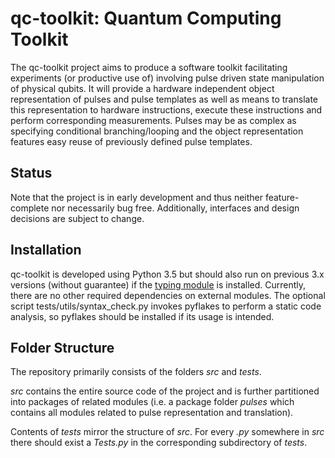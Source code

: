 # qc-toolkit: Quantum Computing Toolkit
The qc-toolkit project aims to produce a software toolkit facilitating experiments (or productive use of) involving pulse driven state manipulation of physical qubits.
It will provide a hardware independent object representation of pulses and pulse templates as well as means to translate this representation to hardware instructions, execute these instructions and perform corresponding measurements.
Pulses may be as complex as specifying conditional branching/looping and the object representation features easy reuse of previously defined pulse templates.

## Status
Note that the project is in early development and thus neither feature-complete nor necessarily bug free. Additionally, interfaces and design decisions are subject to change.

## Installation
qc-toolkit is developed using Python 3.5 but should also run on previous 3.x versions (without guarantee) if the [typing module](https://github.com/JukkaL/typing) is installed.
Currently, there are no other required dependencies on external modules.
The optional script tests/utils/syntax_check.py invokes pyflakes to perform a static code analysis, so pyflakes should be installed if its usage is intended.

## Folder Structure
The repository primarily consists of the folders *src* and *tests*.

*src* contains the entire source code of the project and is further partitioned into packages of related modules (i.e. a package folder *pulses* which contains all modules related to pulse representation and translation).

Contents of *tests* mirror the structure of *src*. For every *<module>.py* somewhere in *src* there should exist a *<module>Tests.py* in the corresponding subdirectory of *tests*.

